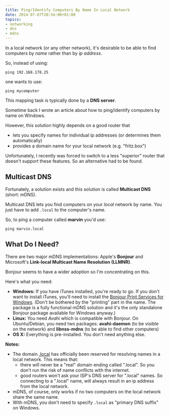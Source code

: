 ```yaml
---
title: Ping/Identify Computers By Name In Local Network
date: 2014-07-07T20:54:00+01:00
topics:
- networking
- dns
- mdns
---
```


In a local network (or any other network), it's desirable to be able to find computers by *name* rather than by *ip address*.

So, instead of using:

```shell
ping 192.168.178.25
```

one wants to use:

```shell
ping mycomputer
```

This mapping task is typically done by a **DNS server**.

Sometime back I wrote an article about how to ping/identify computers by name on Windows.

However, this solution highly depends on a good router that

* lets you specify names for individual ip addresses (or determines them automatically)
* provides a domain name for your local network (e.g. "fritz.box")

Unfortunately, I recently was forced to switch to a less "superior" router that doesn't support these features. So an alternative had to be found.

## Multicast DNS

Fortunately, a solution exists and this solution is called **Multicast DNS** (short: mDNS).

Multicast DNS lets you find computers on your *local* network by name. You just have to add `.local` to the computer's name.

So, to ping a computer called **marvin** you'd use:

```shell
ping marvin.local
```

## What Do I Need?

There are two major mDNS implementations: Apple's **Bonjour** and Microsoft's **Link-local Multicast Name Resolution (LLMNR)**.

Bonjour seems to have a wider adoption so I'm concentrating on this.

Here's what you need:

* **Windows:** If you have iTunes installed, you're ready to go. If you don't want to install iTunes, you'll need to install the [Bonjour Print Services for Windows](http://support.apple.com/kb/DL999). (Don't be bothered by the "printing" part in the name. The package is a fully functional mDNS solution and it's the only standalone Bonjour package available for Windows anyway.)
* **Linux:** You need *Avahi* which is compatible with Bonjour. On Ubuntu/Debian, you need two packages: **avahi-daemon** (to be visible on the network) and **libnss-mdns** (to be able to find other computers)
* **OS X:** Everything is pre-installed. You don't need anything else.

**Notes:**

* The domain [.local](wikipedia:.local) has officially been reserved for resolving names in a local network. This means that:
  * there will never be a "real" domain ending called ".local". So you don't run the risk of name conflicts with the internet.
  * good routers won't ask your ISP's DNS server for ".local" names. So connecting to a ".local" name, will always result in an ip address from the local network.
* mDNS, of course, only works if no two computers on the local network share the same name.
* With mDNS, you don't need to specify `.local` as "primary DNS suffix" on Windows.
